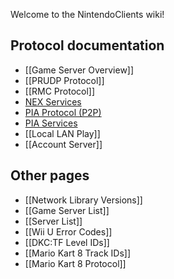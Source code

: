 Welcome to the NintendoClients wiki!
## Protocol documentation
* [[Game Server Overview]]
* [[PRUDP Protocol]]
* [[RMC Protocol]]
* [NEX Services](NEX-Protocols)
* [PIA Protocol (P2P)](PIA-Protocol)
* [PIA Services](PIA-Protocols)
* [[Local LAN Play]]
* [[Account Server]]

## Other pages
* [[Network Library Versions]]
* [[Game Server List]]
* [[Server List]]
* [[Wii U Error Codes]]
* [[DKC:TF Level IDs]]
* [[Mario Kart 8 Track IDs]]
* [[Mario Kart 8 Protocol]]
